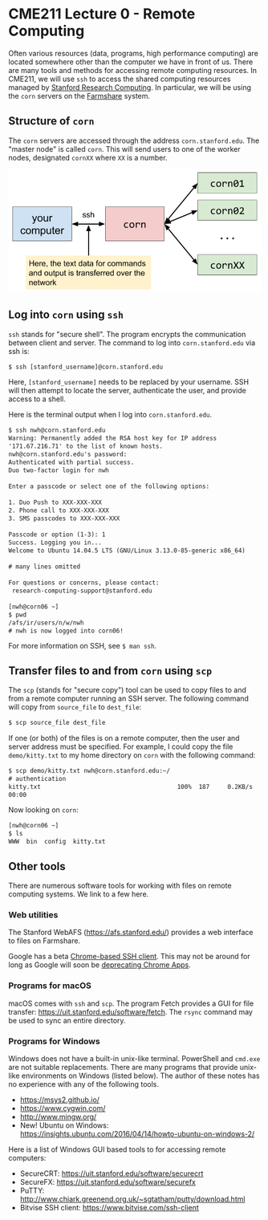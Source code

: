# CME211 Lecture 0 - Remote Computing

Often various resources (data, programs, high performance computing) are located
somewhere other than the computer we have in front of us.  There are many tools
and methods for accessing remote computing resources.  In CME211, we will use
`ssh` to access the shared computing resources managed by [Stanford Research
Computing][srcc].  In particular, we will be using the `corn` servers on
the [Farmshare][farmshare] system.

[srcc]: https://srcc.stanford.edu/
[farmshare]: https://web.stanford.edu/group/farmshare/cgi-bin/wiki/index.php/Main_Page

## Structure of `corn`

The `corn` servers are accessed through the address `corn.stanford.edu`.  The
"master node" is called `corn`.  This will send users to one of the worker
nodes, designated `cornXX` where `XX` is a number.

![fig:corn](fig/remote-computing.png)

## Log into `corn` using `ssh`

`ssh` stands for "secure shell".  The program encrypts the communication between
client and server.  The command to log into `corn.stanford.edu` via ssh is:

```
$ ssh [stanford_username]@corn.stanford.edu
```

Here, `[stanford_username]` needs to be replaced by your username.  SSH will
then attempt to locate the server, authenticate the user, and provide access
to a shell.

Here is the terminal output when I log into `corn.stanford.edu`.

```
$ ssh nwh@corn.stanford.edu
Warning: Permanently added the RSA host key for IP address '171.67.216.71' to the list of known hosts.
nwh@corn.stanford.edu's password:
Authenticated with partial success.
Duo two-factor login for nwh

Enter a passcode or select one of the following options:

1. Duo Push to XXX-XXX-XXX
2. Phone call to XXX-XXX-XXX
3. SMS passcodes to XXX-XXX-XXX

Passcode or option (1-3): 1
Success. Logging you in...
Welcome to Ubuntu 14.04.5 LTS (GNU/Linux 3.13.0-85-generic x86_64)

# many lines omitted

For questions or concerns, please contact:
 research-computing-support@stanford.edu

[nwh@corn06 ~]
$ pwd
/afs/ir/users/n/w/nwh
# nwh is now logged into corn06!
```

For more information on SSH, see `$ man ssh`.

## Transfer files to and from `corn` using `scp`

The `scp` (stands for "secure copy") tool can be used to copy files to and from
a remote computer running an SSH server.  The following command will copy from
`source_file` to `dest_file`:

```sh
$ scp source_file dest_file
```

If one (or both) of the files is on a remote computer, then the user and server
address must be specified.  For example, I could copy the file `demo/kitty.txt`
to my home directory on `corn` with the following command:

```
$ scp demo/kitty.txt nwh@corn.stanford.edu:~/
# authentication
kitty.txt                                      100%  187     0.2KB/s   00:00
```

Now looking on `corn`:

```
[nwh@corn06 ~]
$ ls
WWW  bin  config  kitty.txt
```

## Other tools

There are numerous software tools for working with files on remote computing
systems.  We link to a few here.

### Web utilities

The Stanford WebAFS (<https://afs.stanford.edu/>) provides a web interface to
files on Farmshare.

Google has a beta [Chrome-based SSH client][chrome-ssh].  This may not be around
for long as Google will soon be [deprecating Chrome Apps][chrome-apps].

[chrome-ssh]: https://chrome.google.com/webstore/detail/secure-shell/pnhechapfaindjhompbnflcldabbghjo?hl=en
[chrome-apps]: http://blog.chromium.org/2016/08/from-chrome-apps-to-web.html

### Programs for macOS

macOS comes with `ssh` and `scp`.  The program Fetch provides a GUI for file
transfer: <https://uit.stanford.edu/software/fetch>.  The `rsync` command may
be used to sync an entire directory.

### Programs for Windows

Windows does not have a built-in unix-like terminal.  PowerShell and `cmd.exe`
are not suitable replacements.  There are many programs that provide unix-like
environments on Windows (listed below).  The author of these notes has no
experience with any of the following tools.

* <https://msys2.github.io/>
* <https://www.cygwin.com/>
* <http://www.mingw.org/>
* New! Ubuntu on Windows: <https://insights.ubuntu.com/2016/04/14/howto-ubuntu-on-windows-2/>

Here is a list of Windows GUI based tools to for accessing remote computers:

* SecureCRT: <https://uit.stanford.edu/software/securecrt>
* SecureFX: <https://uit.stanford.edu/software/securefx>
* PuTTY: <http://www.chiark.greenend.org.uk/~sgtatham/putty/download.html>
* Bitvise SSH client: <https://www.bitvise.com/ssh-client>
